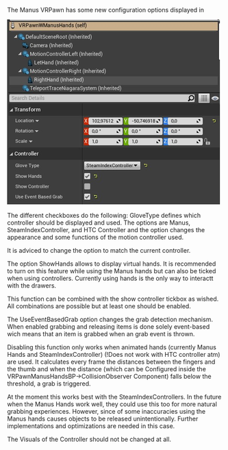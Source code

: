 The Manus VRPawn has some new configuration options displayed in

![](Documentation/RH/VRPawnOptions.jpg)

The different checkboxes do the following:
GloveType defines which controller should be displayed and used. 
The options are Manus, SteamIndexController, and HTC Controller and the option changes the appearance and some functions of the motion controller used.

It is adviced to change the option to match the current controller.

The option ShowHands allows to display virtual hands. 
It is recommended to turn on this feature while using the Manus hands but can also be ticked when using controllers. 
Currently using hands is the only way to interactt with the drawers. 

This function can be combined with the show controller tickbox as wished. 
All combinations are possible but at least one should be enabled. 

The UseEventBasedGrab option changes the grab detection mechanism.
When enabled grabbing and releasing items is done solely event-based wich means that an item is grabbed when an grab event is thrown.

Disabling this function only works when animated hands (currently Manus Hands and SteamIndexController) (!Does not work with HTC controller atm) are used. 
It calculates every frame the distances between the fingers and the thumb and when the distance (which can be Configured inside the VRPawnManusHandsBP->CollisionObserver Component) falls below the threshold, a grab is triggered.

At the moment this works best with the SteamIndexControllers. In the future when the Manus Hands work well, they could use this too for more natural grabbing experiences. However, since of some inaccuracies using the Manus hands causes objects to be released unintentionally. Further implementations and optimizations are needed in this case. 

The Visuals of the Controller should not be changed at all.